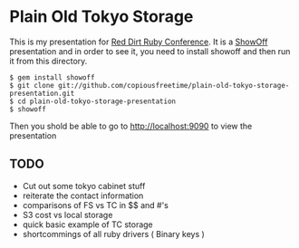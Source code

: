 Plain Old Tokyo Storage
=======================

This is my presentation for [Red Dirt Ruby Conference].  It is a [ShowOff][]
presentation and in order to see it, you need to install showoff and then run it
from this directory.

    $ gem install showoff
    $ git clone git://github.com/copiousfreetime/plain-old-tokyo-storage-presentation.git
    $ cd plain-old-tokyo-storage-presentation
    $ showoff

Then you shold be able to go to [http://localhost:9090][] to view the presentation


[Red Dirt Ruby Conference]: http://reddirtrubyconf.com/ "Red Dirt Ruby Conference"
[ShowOff]: http://github.com/schacon/showoff
[http://localhost:9090]: http://localhost:9090

TODO
----
- Cut out some tokyo cabinet stuff
- reiterate the contact information
- comparisons of FS vs TC in $$ and #'s 
- S3 cost vs local storage
- quick basic example of TC storage
- shortcommings of all ruby drivers ( Binary keys )

